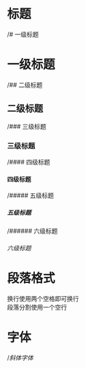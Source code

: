 # 标题
/# 一级标题  
# 一级标题
/## 二级标题  
## 二级标题
/### 三级标题  
### 三级标题
/#### 四级标题  
#### 四级标题
/##### 五级标题  
##### 五级标题
/###### 六级标题  
###### 六级标题

# 段落格式
换行使用两个空格即可换行  
段落分割使用一个空行

# 字体
/*斜体字体*
